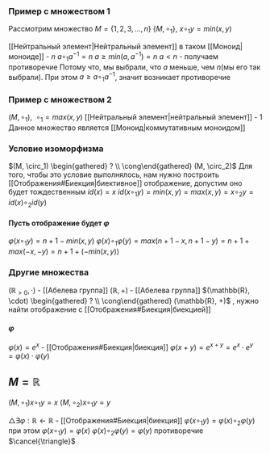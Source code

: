 ### Пример с множеством 1
Рассмотрим множество $M = \{1, 2, 3, ..., n\}$ 
$\{M, \circ_1  \}$, $x\circ_1 y = min(x, y)$ 

[[Нейтральный элемент|Нейтральный элемент]] в таком [[Моноид|моноиде]] - $n$ 
$a \circ_1 a^{-1} = n$ 
$a \ge min(a, a^{-1}) = n$ 
$a < n$ - получаем противоречие
Потому что, мы выбрали, что $a$ меньше, чем $n$(мы его так выбрали). При этом $a \ge a\circ_1 a^{-1}$, значит возникает противоречие

### Пример с множеством 2
$(M, \circ_1), \ \ \circ_1 = max(x, y)$ 
[[Нейтральный элемент|нейтральный элемент]] - 1
Данное множество является [[Моноид|коммутативным моноидом]] 

### Условие изоморфизма
$(M, \circ_1)  \begin{gathered} ? \\ \cong\end{gathered} (M, \circ_2)$ 
Для того, чтобы это условие выполнялось, нам нужно построить [[Отображения#Биекция|биективное]]  отображение, допустим оно будет тождественным
$id(x) = x$
$id(x \circ_1 y) =min(x, y) = max(x, y)  = x \circ_2 y = id(x) \circ_2 id(y)$ 
#### Пусть отображение будет $\varphi$ 
$\varphi (x\circ_1 y) = n + 1 - min(x, y)$
$\varphi (x)\circ_1 \varphi(y) = max(n + 1 - x, n + 1- y) = n + 1 + max(-x, -y)  = n + 1 + (- min(x, y))$


### Другие множества
$(\mathbb{R}_{>0}, \cdot)$  - [[Абелева группа]]
$(\mathbb{R}, +)$ - [[Абелева группа]] 
$(\mathbb{R}, \cdot)  \begin{gathered} ? \\ \cong\end{gathered} (\mathbb{R}, +)$ , нужно найти отображение с [[Отображения#Биекция|биекцией]] 
#### $\varphi$ 
$\varphi(x) = e^x$ - [[Отображения#Биекция|биекция]] 
$\varphi(x + y) = e^{x +y} = e^x \cdot e^y = \varphi(x) \cdot \varphi(y)$ 

## $M = \mathbb{R}$ 
$(M, \circ_1) x\circ_1 y = x$
$(M, \circ_2) x\circ_1 y = y$ 

$\triangle \exists \varphi: \mathbb{R} \leftarrow \mathbb{R}$ - [[Отображения#Биекция|биекция]] 
$\varphi(x \circ_1 y) = \varphi(x) \circ_2 \varphi(y)$
	при этом
	$\varphi(x\circ_1y) = \varphi(x)$
	$\varphi(x)\circ_2\varphi(y) = \varphi(y)$ 
	противоречие
$\cancel{\triangle}$ 
